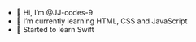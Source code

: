 - 👋 Hi, I’m @JJ-codes-9
- 🌱 I’m currently learning HTML, CSS and JavaScript
- 🤖 Started to learn Swift

<!---
JJ-codes-9/JJ-codes-9 is a ✨ special ✨ repository because its `README.md` (this file) appears on your GitHub profile.
You can click the Preview link to take a look at your changes.
--->
